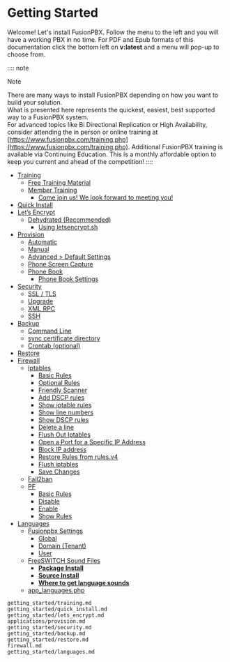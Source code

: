 # Getting Started

Welcome! 
Let's install FusionPBX.
Follow the menu to the left and you will have a working PBX in no time. For PDF and Epub formats of this documentation click the bottom left on **v:latest** and a menu will pop-up to choose from.  

:::: note
<p class="admonition-title">Note</p>

There are many ways to install FusionPBX depending on how you want to build your solution.  
What is presented here represents the quickest, easiest, best supported way to a FusionPBX system.  
For advanced topics like Bi Directional Replication or High Availability, consider attending the in person or online training at [https://www.fusionpbx.com/training.php](https://www.fusionpbx.com/training.php). Additional FusionPBX training is available via Continuing Education. This is a monthly affordable option to keep you current and ahead of the competition!
::::

- [Training](getting_started/training.html)  
  - [Free Training Material](getting_started/training.html#free-training-material)  
  - [Member Training](getting_started/training.html#member-training)  
    - [Come join us! We look forward to meeting you!](getting_started/training.html#come-join-us-we-look-forward-to-meeting-you)  
- [Quick Install](getting_started/quick_install.html)  
- [Let’s Encrypt](getting_started/lets_encrypt.html)  
  - [Dehydrated (Recommended)](getting_started/lets_encrypt.html#dehydrated-recommended)  
    - [Using letsencrypt.sh](getting_started/lets_encrypt.html#using-letsencrypt-sh)  
- [Provision](applications/provision.html)  
  - [Automatic](applications/provision.html#automatic)  
  - [Manual](applications/provision.html#manual)  
  - [Advanced > Default Settings](applications/provision.html#advanced-default-settings)  
  - [Phone Screen Capture](applications/provision.html#phone-screen-capture)  
  - [Phone Book](applications/provision.html#phone-book)  
    - [Phone Book Settings](applications/provision.html#phone-book-settings)  
- [Security](getting_started/security.html)  
  - [SSL / TLS](getting_started/security.html#ssl-tls)  
  - [Upgrade](getting_started/security.html#upgrade)  
  - [XML RPC](getting_started/security.html#xml-rpc)  
  - [SSH](getting_started/security.html#ssh)  
- [Backup](getting_started/backup.html)  
  - [Command Line](getting_started/backup.html#command-line)  
  - [sync certificate directory](getting_started/backup.html#sync-certificate-directory)  
  - [Crontab (optional)](getting_started/backup.html#crontab-optional)  
- [Restore](getting_started/restore.html)  
- [Firewall](firewall.html)  
  - [Iptables](firewall/iptables.html)  
    - [Basic Rules](firewall/iptables.html#basic-rules)  
    - [Optional Rules](firewall/iptables.html#optional-rules)  
    - [Friendly Scanner](firewall/iptables.html#friendly-scanner)  
    - [Add DSCP rules](firewall/iptables.html#add-dscp-rules)  
    - [Show iptable rules](firewall/iptables.html#show-iptable-rules)  
    - [Show line numbers](firewall/iptables.html#show-line-numbers)  
    - [Show DSCP rules](firewall/iptables.html#show-dscp-rules)  
    - [Delete a line](firewall/iptables.html#delete-a-line)  
    - [Flush Out Iptables](firewall/iptables.html#flush-out-iptables)  
    - [Open a Port for a Specific IP Address](firewall/iptables.html#open-a-port-for-a-specific-ip-address)  
    - [Block IP address](firewall/iptables.html#block-ip-address)  
    - [Restore Rules from rules.v4](firewall/iptables.html#restore-rules-from-rules-v4)  
    - [Flush iptables](firewall/iptables.html#flush-iptables)  
    - [Save Changes](firewall/iptables.html#save-changes)  
  - [Fail2ban](firewall/fail2ban.html)  
  - [PF](firewall/pf.html)  
    - [Basic Rules](firewall/pf.html#basic-rules)  
    - [Disable](firewall/pf.html#disable)  
    - [Enable](firewall/pf.html#enable)  
    - [Show Rules](firewall/pf.html#show-rules)  
- [Languages](getting_started/languages.html)  
  - [Fusionpbx Settings](getting_started/languages.html#fusionpbx-settings)  
    - [Global](getting_started/languages.html#global)  
    - [Domain (Tenant)](getting_started/languages.html#domain-tenant)  
    - [User](getting_started/languages.html#user)  
  - [FreeSWITCH Sound Files](getting_started/languages.html#freeswitch-sound-files)  
    - [**Package Install**](getting_started/languages.html#package-install)  
    - [**Source Install**](getting_started/languages.html#source-install)  
    - [**Where to get language sounds**](getting_started/languages.html#where-to-get-language-sounds)  
  - [app_languages.php](getting_started/languages.html#app-languages-php) 


```{toctree}
getting_started/training.md
getting_started/quick_install.md
getting_started/lets_encrypt.md
applications/provision.md
getting_started/security.md
getting_started/backup.md
getting_started/restore.md
firewall.md
getting_started/languages.md
```
